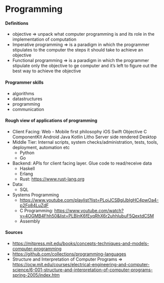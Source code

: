 # Programming
#### Definitions  
* objective => unpack what computer programming is and its role in the implementation of computation
* Imperative programming => is a paradigm in which the programmer stipulates to the computer the steps it should take to achieve an objective 
* Functional programming => is a paradigm in which the programmer stipulate only the objective to ge computer and it’s left to figure out the best way to achieve the objective

#### Programmer skills
* algorithms 
* datastructures
* programming
* communication

#### Rough view of applications of programming
* Client Facing:
    Web - Mobile first philosophy
    iOS
        Swift
        Objective C
        ComponentKit
    Android
        Java
        Kotlin
        Litho
    Server side rendered 
    Desktop
* Middle Tier: Internal scripts, system checks/administration, tests, tools, deployment, automation etc
    * Python
    * Go
* Backend: APIs for client facing layer. Glue code to read/receive data
    * Haskell
    * Erlang
    * Rust: https://www.rust-lang.org
* Data:
    * SQL
* Systems Programming
    * https://www.youtube.com/playlist?list=PLoiJCSBgIJbIgHC4pwOa4-p2Fo84LuZdF
    * C Programming: https://www.youtube.com/watch?v=4OGMB4Fhh50&list=PLBlnK6fEyqRhX6r2uhhlubuF5QextdCSM
    * Assembly

#### Sources
* https://mitpress.mit.edu/books/concepts-techniques-and-models-computer-programming
* https://github.com/collections/programming-languages 
* Structure and Interpretation of Computer Programs => 
    https://ocw.mit.edu/courses/electrical-engineering-and-computer-science/6-001-structure-and-interpretation-of-computer-programs-spring-2005/index.htm